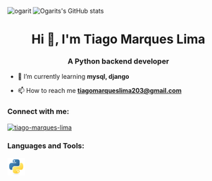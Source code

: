 <img align="top" width="350px" src="https://github-readme-stats.vercel.app/api/top-langs?username=ogarit&show_icons=true&theme=tokyonight&title_color=158ab6&text_color=158ab6&locale=en&layout=compact" alt="ogarit" /> ![Ogarits's GitHub stats](https://github-readme-stats.vercel.app/api?username=ogarit&show_icons=true&title_color=00cccc&text_color=00cccc&icon_color=ffffff&border_color=00cccc&bg_color=DEG,000000,000000,000000,000000,0d0d0d,1a1a1a,262626) 

<h1 align="center">Hi 👋, I'm Tiago Marques Lima</h1>
<h3 align="center">A Python backend developer</h3>

- 🌱 I’m currently learning **mysql, django**

- 📫 How to reach me **tiagomarqueslima203@gmail.com**

<h3 align="left">Connect with me:</h3>
<p align="left">
<a href="https://linkedin.com/in/tiago-marques-lima" target="blank"><img align="center" src="https://raw.githubusercontent.com/rahuldkjain/github-profile-readme-generator/master/src/images/icons/Social/linked-in-alt.svg" alt="tiago-marques-lima" height="30" width="40" /></a>
</p>

<h3 align="left">Languages and Tools:</h3>
<p align="left"> <a href="https://www.python.org" target="_blank" rel="noreferrer"> <img src="https://raw.githubusercontent.com/devicons/devicon/master/icons/python/python-original.svg" alt="python" width="40" height="40"/> </a> </p>
